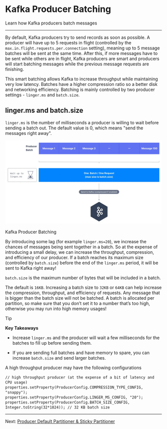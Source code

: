Kafka Producer Batching
=======================

Learn how Kafka producers batch messages

* * *

By default, Kafka producers try to send records as soon as possible. A producer will have up to 5 requests in flight (controlled by the `max.in.flight.requests.per.connection` setting), meaning up to 5 message batches will be sent at the same time. After this, if more messages have to be sent while others are in flight, Kafka producers are smart and producers will start batching messages while the previous message requests are finishing.

This smart batching allows Kafka to increase throughput while maintaining very low latency. Batches have a higher compression ratio so a better disk and networking efficiency. Batching is mainly controlled by two producer settings - `linger.ms` and `batch.size`.

linger.ms and batch.size
------------------------

[](#linger.ms-and-batch.size-0)

`linger.ms` is the number of milliseconds a producer is willing to wait before sending a batch out. The default value is 0, which means "send the messages right away".

![Diagram shows Kafka batching process. Kafka linger.ms setting controls the rate of batch requests and and the Kafka batch.size setting determines the max size of each batch](../../static/images/Adv_Kafka_Producer_Batching_1.webp "Kafka Smart Producer Batching & linger.ms")

Kafka Producer Batching

By introducing some lag (for example `linger.ms=20`), we increase the chances of messages being sent together in a batch. So at the expense of introducing a small delay, we can increase the throughput, compression, and efficiency of our producer. If a batch reaches its maximum size (controlled by `batch.size`) before the end of the `linger.ms` period, it will be sent to Kafka right away!

`batch.size` is the maximum number of bytes that will be included in a batch.

The default is `16KB`. Increasing a batch size to `32KB` or `64KB` can help increase the compression, throughput, and efficiency of requests. Any message that is bigger than the batch size will not be batched. A batch is allocated per partition, so make sure that you don’t set it to a number that’s too high, otherwise you may run into high memory usages!

> [!TIP]
> **Key Takeaways**
>
> *   Increase `linger.ms` and the producer will wait a few milliseconds for the batches to fill up before sending them.
>
> *   If you are sending full batches and have memory to spare, you can increase `batch.size` and send larger batches.


A high throughput producer may have the following configurations

```
// high throughput producer (at the expense of a bit of latency and CPU usage)
properties.setProperty(ProducerConfig.COMPRESSION_TYPE_CONFIG, "snappy");
properties.setProperty(ProducerConfig.LINGER_MS_CONFIG, "20");
properties.setProperty(ProducerConfig.BATCH_SIZE_CONFIG, Integer.toString(32*1024)); // 32 KB batch size
```

---
Next: [Producer Default Partitioner & Sticky Partitioner](https://github.com/AbdoMusk/Apache-Kafka/blob/main/5-%20Kafka%20Advanced%20Concepts/2-%20Kafka%20Producers%20Advanced/6-%20Producer%20Default%20Partitioner%20%26%20Sticky%20Partitioner.md)